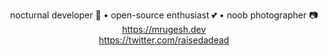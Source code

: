 <p align="center">
  nocturnal developer 🦉 • open-source enthusiast 💕 • noob photographer 📷
  <br>
  <a href='https://mrugesh.dev'>https://mrugesh.dev</a>
  <br>
  <a href='https://twitter.com/raisedadead'>https://twitter.com/raisedadead</a>
</p>
